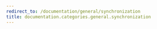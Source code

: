```yaml
---
redirect_to: /documentation/general/synchronization
title: documentation.categories.general.synchronization
---
```

